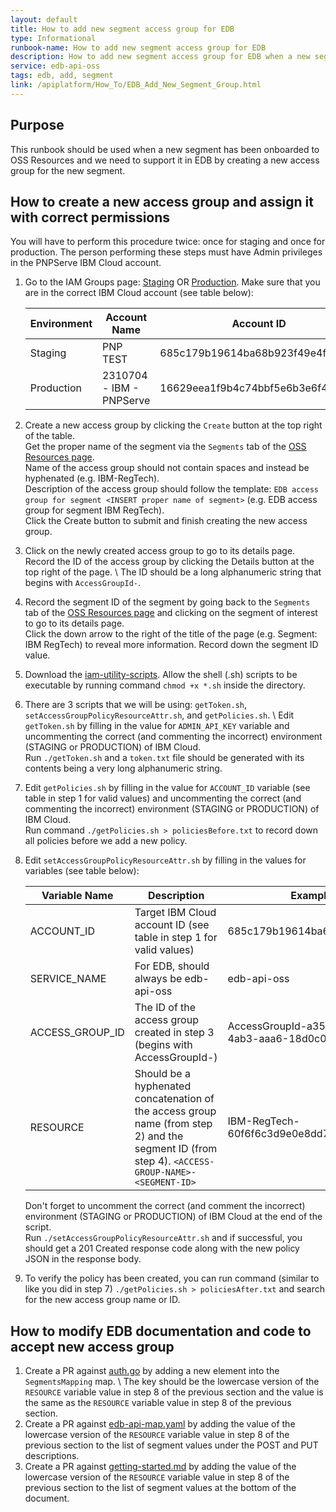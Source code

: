 ```yaml
---
layout: default
title: How to add new segment access group for EDB
type: Informational
runbook-name: How to add new segment access group for EDB
description: How to add new segment access group for EDB when a new segment is onboarded
service: edb-api-oss
tags: edb, add, segment
link: /apiplatform/How_To/EDB_Add_New_Segment_Group.html   
---
```


## Purpose
This runbook should be used when a new segment has been onboarded to OSS Resources and we need to support it in EDB by creating a new access group for the new segment.

## How to create a new access group and assign it with correct permissions

You will have to perform this procedure twice: once for staging and once for production. The person performing these steps must have Admin privileges in the PNPServe IBM Cloud account.

1. Go to the IAM Groups page: [Staging](https://test.cloud.ibm.com/iam/groups) OR [Production](https://cloud.ibm.com/iam/groups). Make sure that you are in the correct IBM Cloud account (see table below):

    | Environment | Account Name             | Account ID                       |
    |-------------|--------------------------|----------------------------------|
    | Staging     | PNP TEST                 | 685c179b19614ba68b923f49e4f284bd |
    | Production  | 2310704 - IBM - PNPServe | 16629eea1f9b4c74bbf5e6b3e6f4fee8 |

2. Create a new access group by clicking the `Create` button at the top right of the table. \
   Get the proper name of the segment via the `Segments` tab of the [OSS Resources page](https://cloud.ibm.com/scorecard/resources?env=production). \
   Name of the access group should not contain spaces and instead be hyphenated (e.g. IBM-RegTech). \
   Description of the access group should follow the template: `EDB access group for segment <INSERT proper name of segment>` (e.g. EDB access group for segment IBM RegTech). \
   Click the Create button to submit and finish creating the new access group.
3. Click on the newly created access group to go to its details page. Record the ID of the access group by clicking the Details button at the top right of the page. \ 
   The ID should be a long alphanumeric string that begins with `AccessGroupId-`.
4. Record the segment ID of the segment by going back to the `Segments` tab of the [OSS Resources page](https://cloud.ibm.com/scorecard/resources?env=production) and clicking on the segment of interest to go to its details page. \
   Click the down arrow to the right of the title of the page (e.g. Segment: IBM RegTech) to reveal more information. Record down the segment ID value.
5. Download the [iam-utility-scripts](https://github.ibm.com/cloud-sre/iam-utility-scripts). Allow the shell (.sh) scripts to be executable by running command `chmod +x *.sh` inside the directory.
6. There are 3 scripts that we will be using: `getToken.sh`, `setAccessGroupPolicyResourceAttr.sh`, and `getPolicies.sh`. \ 
   Edit `getToken.sh` by filling in the value for `ADMIN_API_KEY` variable and uncommenting the correct (and commenting the incorrect) environment (STAGING or PRODUCTION) of IBM Cloud. \
   Run `./getToken.sh` and a `token.txt` file should be generated with its contents being a very long alphanumeric string.
7. Edit `getPolicies.sh` by filling in the value for `ACCOUNT_ID` variable (see table in step 1 for valid values) and uncommenting the correct (and commenting the incorrect) environment (STAGING or PRODUCTION) of IBM Cloud. \
   Run command `./getPolicies.sh > policiesBefore.txt` to record down all policies before we add a new policy.
8. Edit `setAccessGroupPolicyResourceAttr.sh` by filling in the values for variables (see table below):

    | Variable Name   | Description                                                                                                                                    | Example Value                                      |
    |-----------------|------------------------------------------------------------------------------------------------------------------------------------------------|----------------------------------------------------|
    | ACCOUNT_ID      | Target IBM Cloud account ID (see table in step 1 for valid values)                                                                             | 685c179b19614ba68b923f49e4f284bd                   |
    | SERVICE_NAME    | For EDB, should always be edb-api-oss                                                                                                          | edb-api-oss                                        |
    | ACCESS_GROUP_ID | The ID of the access group created in step 3 (begins with AccessGroupId-)                                                                      | AccessGroupId-a351e09c-e755-4ab3-aaa6-18d0c08e2b18 |
    | RESOURCE        | Should be a hyphenated concatenation of the access group name (from step 2) and the segment ID (from step 4). `<ACCESS-GROUP-NAME>-<SEGMENT-ID>` | IBM-RegTech-60f6f6c3d9e0e8dd734b07ca               |
  
   Don't forget to uncomment the correct (and comment the incorrect) environment (STAGING or PRODUCTION) of IBM Cloud at the end of the script. \
   Run `./setAccessGroupPolicyResourceAttr.sh` and if successful, you should get a 201 Created response code along with the new policy JSON in the response body.
9. To verify the policy has been created, you can run command (similar to like you did in step 7) `./getPolicies.sh > policiesAfter.txt` and search for the new access group name or ID.

## How to modify EDB documentation and code to accept new access group
1. Create a PR against [auth.go](https://github.ibm.com/cloud-sre/edb-adapter-abstract/blob/master/common/auth.go) by adding a new element into the `SegmentsMapping` map. \ 
   The key should be the lowercase version of the `RESOURCE` variable value in step 8 of the previous section and the value is the same as the `RESOURCE` variable value in step 8 of the previous section.
2. Create a PR against [edb-api-map.yaml](https://github.ibm.com/cloud-sre/edb-mapping-api/blob/master/swagger/edb-api-map.yaml) by adding the value of the lowercase version of the `RESOURCE` variable value in step 8 of the previous section to the list of segment values under the POST and PUT descriptions.
3. Create a PR against [getting-started.md](https://github.ibm.com/cloud-docs-internal/dev-event-data-broker/blob/draft/getting-started.md) by adding the value of the lowercase version of the `RESOURCE` variable value in step 8 of the previous section to the list of segment values at the bottom of the document.